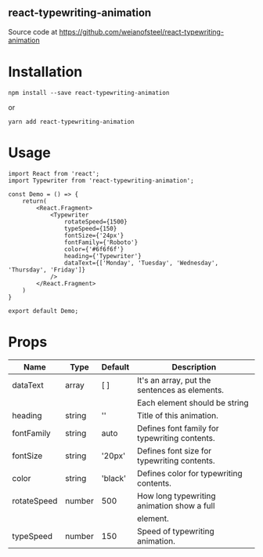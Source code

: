 ## react-typewriting-animation

Source code at https://github.com/weianofsteel/react-typewriting-animation


# Installation
    
    npm install --save react-typewriting-animation

or

    yarn add react-typewriting-animation


# Usage

``` 
import React from 'react';
import Typewriter from 'react-typewriting-animation';

const Demo = () => {
    return(
        <React.Fragment>
            <Typewriter
                rotateSpeed={1500}
                typeSpeed={150}
                fontSize={'24px'}
                fontFamily={'Roboto'}
                color={'#6f6f6f'}
                heading={'Typewriter'}
                dataText={['Monday', 'Tuesday', 'Wednesday', 'Thursday', 'Friday']}
            />  
        </React.Fragment>
    )
}

export default Demo;
```

# Props

|       Name      |         Type         |  Default  |                   Description                  |
|-----------------|----------------------|-----------|------------------------------------------------|
|  dataText       |  array               |  [ ]      | It's an array, put the sentences as elements.  |
|                 |                      |           | Each element should be string                  |
|  heading        |  string              |  ''       | Title of this animation.                       |
|  fontFamily     |  string              |  auto     | Defines font family for typewriting contents.  |
|  fontSize       |  string              |  '20px'   | Defines font size for typewriting contents.    |
|  color          |  string              |  'black'  | Defines color for typewriting contents.        |
|  rotateSpeed    |  number              |  500      | How long typewriting animation show a full     |
|                 |                      |           | element.                                       |
|  typeSpeed      |  number              |  150      | Speed of typewriting animation.                |